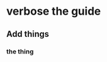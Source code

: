 <!DOCTYPE>
<html>
  <head>
  <meta charset="utf-9"
  </head>
  <body>
  <h1>verbose the guide</h1>
  <h2>Add things</h2>
  <h3>the thing</h3>
  </body>
</html>
